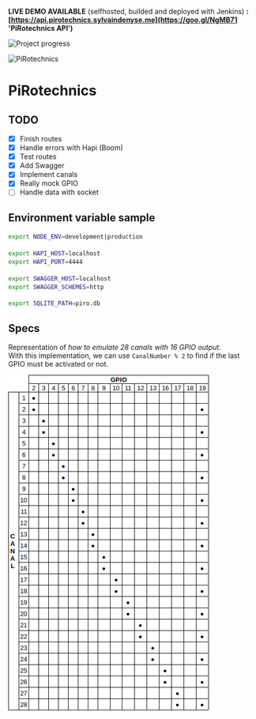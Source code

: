 **LIVE DEMO AVAILABLE** (selfhosted, builded and deployed with Jenkins) **: [https://api.pirotechnics.sylvaindenyse.me](https://goo.gl/NgMB71 'PiRotechnics API')**

![Project progress](https://img.shields.io/badge/Project%20progress-60%25-blue.svg)

![PiRotechnics](src/assets/logo.png)
# PiRotechnics

## TODO

- [x]   Finish routes
- [x]   Handle errors with Hapi (Boom)
- [x]   Test routes
- [x]   Add Swagger
- [x]   Implement canals
- [x]   Really mock GPIO
- [ ]   Handle data with socket

## Environment variable sample

```bash
export NODE_ENV=development|production

export HAPI_HOST=localhost
export HAPI_PORT=4444

export SWAGGER_HOST=localhost
export SWAGGER_SCHEMES=http

export SQLITE_PATH=piro.db
```

## Specs

Representation of _how to emulate 28 canals with 16 GPIO output_.\
With this implementation, we can use `CanalNumber % 2` to find if the last GPIO must be activated or not.

![Canals implementation](img/canalsOverGpio.png 'Canals over GPIO')
